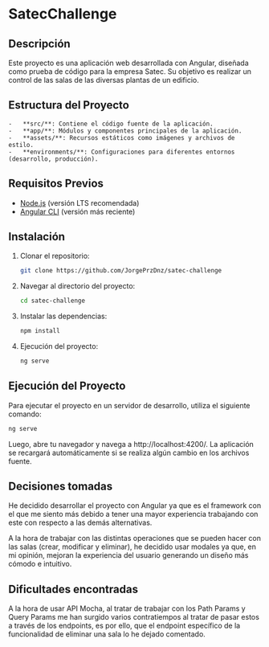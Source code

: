 # SatecChallenge

## Descripción

Este proyecto es una aplicación web desarrollada con Angular, diseñada como prueba de código para la empresa Satec. Su objetivo es realizar un control de las salas de las diversas plantas de un edificio.

## Estructura del Proyecto

    -   **src/**: Contiene el código fuente de la aplicación.
    -   **app/**: Módulos y componentes principales de la aplicación.
    -   **assets/**: Recursos estáticos como imágenes y archivos de estilo.
    -   **environments/**: Configuraciones para diferentes entornos (desarrollo, producción).

## Requisitos Previos

-   [Node.js](https://nodejs.org/) (versión LTS recomendada)
-   [Angular CLI](https://angular.io/cli) (versión más reciente)

## Instalación

1. Clonar el repositorio:
    ```bash
    git clone https://github.com/JorgePrzDnz/satec-challenge
    ```
2. Navegar al directorio del proyecto:
    ```bash
    cd satec-challenge
    ```
3. Instalar las dependencias:
    ```bash
    npm install
    ```
4. Ejecución del proyecto:
    ```bash
    ng serve
    ```

## Ejecución del Proyecto

Para ejecutar el proyecto en un servidor de desarrollo, utiliza el siguiente comando:

```bash
ng serve
```

Luego, abre tu navegador y navega a http://localhost:4200/. La aplicación se recargará automáticamente si se realiza algún cambio en los archivos fuente.

## Decisiones tomadas

He decidido desarrollar el proyecto con Angular ya que es el framework con el que me siento más debido a tener una mayor experiencia trabajando con este con respecto a las demás alternativas.

A la hora de trabajar con las distintas operaciones que se pueden hacer con las salas (crear, modificar y eliminar), he decidido usar modales ya que, en mi opinión, mejoran la experiencia del usuario generando un diseño más cómodo e intuitivo.

## Dificultades encontradas

A la hora de usar API Mocha, al tratar de trabajar con los Path Params y Query Params me han surgido varios contratiempos al tratar de pasar estos a través de los endpoints, es por ello, que el endpoint específico de la funcionalidad de eliminar una sala lo he dejado comentado.